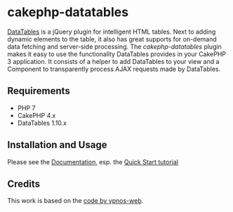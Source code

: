 # cakephp-datatables

[DataTables](https://www.datatables.net) is a jQuery plugin for intelligent HTML tables. Next to adding dynamic elements to the table, it also has great supports for on-demand data fetching and server-side processing. The _cakephp-datatables_ plugin makes it easy to use the functionality DataTables provides in your CakePHP 3 application. It consists of a helper to add DataTables to your view and a Component to transparently process AJAX requests made by DataTables.

## Requirements

* PHP 7
* CakePHP 4.x
* DataTables 1.10.x

## Installation and Usage

Please see the [Documentation][doc], esp. the [Quick Start tutorial][quickstart]

[doc]: https://github.com/x-zolezzi/cakephp-datatables/wiki
[quickstart]: https://github.com/x-zolezzi/cakephp-datatables/wiki/Quick-Start

## Credits

This work is based on the [code by ypnos-web](https://github.com/ypnos-web/cakephp-datatables).
